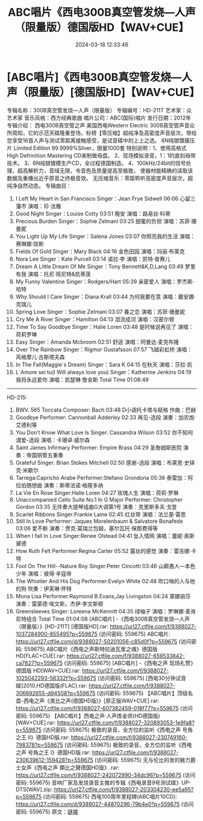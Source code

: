 ﻿---
title: ABC唱片《西电300B真空管发烧—人声（限量版）德国版HD【WAV+CUE】
date: 2024-03-18 12:33:46
categories: 外语音乐
tags: 外语音乐
---
# [ABC唱片]《西电300B真空管发烧—人声（限量版）[德国版HD]【WAV+CUE】

专辑名称：300B真空管发烧—人声（限量版）
专辑编号：HD-211T
艺术家：众艺术家
音乐风格：西方经典歌曲
唱片公司：ABC(国际)唱片
发行日期：2012年
专辑介绍：
西电300B真空管之声
美国西电Western Electric
300B真空管声音众所周知，它的示范天碟隆重登场，标榜【零压缩】超纯净及高密度声音层次，带给您享受16首人声与测试零距离接触感受，是试音碟中的上上之选。
6N纯银镀膜压片 Limited Edition 99.9999%Silver，限量1000套
特别说明：1、使用高格式High Defrinition Mastering CD来制做母盘。
2、现场模拟录音，1：1的直刻母带技术。
3、6N纯银镀模生产CD，全过程德国制造。
4、100kHz/24bit的信号处理，超高解析力，音域无限，令音色及质量提高至极致，
使器材能精确的读取该数据及重播出近乎原音之终极音效。
无压缩音乐：零距聆听高密度声音层次，超纯净自然动态。
专辑曲目：
01. I Left My Heart in San Francisco Singer：Jean Frye Sidwell
06:06
心留三藩市 演唱：珍·法雅
02. Good Night Singer：Louise Cotty 03:51
晚安 演唱：路易丝·科蒂
03. Precious Burden Singer：Sophie Zelmani 03:25
甜蜜的负担 演唱：苏菲·珊曼妮
04. You Light Up My Life Singer：Salena Jones 03:07
你照亮我的生活 演唱：赛琳娜·琼斯
05. Fields Of Gold Singer：Mary Black 04:16
金色田园 演唱：玛丽·布莱克
06. Nora Lee Singer：Kate Purcell 03:14
诺拉·李 演唱：凯特·普赛儿
07. Dream A Little Dream Of Me Singer：Tony Bennett&K,D,Lang
03:49
梦里有我 演唱：托尼·班尼特&凯蒂莲
08. My Funny Valentine Singer：Rodgers/Hart 05:39
亲密爱人 演唱：罗杰斯·哈特
09. Why Should I Care Singer：Diana Krall 03:44
为何我要在意 演唱：戴安娜·克瑞儿
10. Spring Love Singer：Sophie Zelmani 03:07
春之恋 演唱：苏菲·珊曼妮
11. Cry Me A River Singer：Hamilton 04:13
泪流成河 演唱：汉密尔顿
12. Time To Say Goodbye Singer：Halie Loren 03:48
是时候说再见了 演唱：荷莉罗琳
13. Easy Singer：Amanda Mcbroom 02:51
舒适 演唱：阿曼达·麦克布隆
14. Over The Rainbow Singer：Rigmor Gustafsson 07:57
飞越彩虹桥 演唱：芮格摩儿·古斯塔夫森
15. In The Fall(Maggie`s Dream) Singer：Sara K 04:15
在秋天 演唱：莎拉·凯
16. L`Amore sei tu(I Will always love you) Singer：Katherine
Jenkins 04:19
我将永远爱你 演唱：凯瑟琳·詹金斯
Total Time 01:08:49
---------------------------------------------------------------------------
HD-215:
01. BWV. 565 Toccata Composer: Bach 03:48
D小调托卡塔与赋格 作曲：巴赫
02. Goodbye Performer: Cannonball Adderley 02:33
再见-选段 演奏：加农炮·艾德利等
03. You Don’t Know What Love Is Singer: Cassandra Wilson
03:52
你不知何谓爱-选段 演唱：卡珊卓·威尔森
04. Saint James lnfirmary Performer: Empire Brass 04:29
圣詹姆斯医院 演奏：帝国铜管五重奏
05. Grateful Singer: Brian Stokes Mitchell 02:50
感谢-选段 演唱：布莱恩·史铎克·米歇尔
06. Tarrega:Capricho Arabe Performer:Stefano Grondona 05:36
泰雷加：阿拉伯随想曲 演奏：斯蒂法诺·格隆多纳
07. La Vie En Rose Singer:Halie Loren 04:27
玫瑰人生 演唱：荷莉·罗琳
08. Unaccompanied Cello Suite No.1 In G Major Performer:
Christopher Gordon 03:35
无伴奏大提琴组曲G大调第1号 演奏：克里斯多夫·戈登
09. Scarlet Ribbons Singer:Frankie Laine 02:45
红丝带 演唱：法兰基·雷恩
10. Still In Love Performer: Jaques Morelenbaum & Salvatore
Bonafede 03:06
爱不断 演奏：贾克·莫瑞兰包姆，塞尔瓦托·保那费得等
11. When I fall In Love Singer:Renee Olstead 04:41
坠入情网 演唱：蕾妮·奥斯黛德
12. How Ruth Felt Performer:Regina Carter 05:52
露丝的感觉 演奏：雷吉娜·卡特
13. Fool On The Hill--Nature Boy Singer:Peter Cincotti 03:46
山颠愚人—本色少年 演唱：彼得·辛寇帝
14. The Whistler And His Dog Performer:Evelyn White 02:48
吹口哨的人与他的狗 吹奏：伊芙琳·怀特
15. Mona Lisa Performer:Raymond B.Evans,Jay Livingston 04:24
蒙娜丽莎 演奏：雷蒙德·埃文斯，杰伊·李文斯顿
16. Greensleeves Singer: Loreena McKennitt 04:35
绿袖子 演唱：罗琳娜·麦肯尼特组合
Total Time 01:04:08
[ABC唱片] -《西电300B真空管发烧—人声（限量版）》[HD-211T] [德国版HD].rar: https://url27.ctfile.com/f/9388027-1037284900-855495?p=559675
(访问密码: 559675)
ABC唱片: https://url27.ctfile.com/d/9388027-50201056-c85d0f?p=559675
(访问密码: 559675)
ABC唱片《西电之声斯特拉迪瓦里之魂》德国版HD[FLAC+CUE].rar: https://url27.ctfile.com/f/9388027-659533842-ca7827?p=559675
(访问密码: 559675)
[ABC唱片] -《西电之声 现场礼赞》德国版 HD[WAV+CUE].rar: https://url27.ctfile.com/f/9388027-1025042293-56332f?p=559675
(访问密码: 559675)
[西电30分钟试音碟]2010.HD德国版(FLAC).rar: https://url27.ctfile.com/f/9388027-306692655-d94508?p=559675
(访问密码: 559675)
【ABC唱片】顶级名盘-西电之声《类比之声(德国HD版)》[原正版WAV+CUE].rar: https://url27.ctfile.com/f/9388027-607382459-018f77?p=559675
(访问密码: 559675)
【ABC唱片】西电之声·人声炼金师(HD德国版)[WAV+CUE].rar: https://url27.ctfile.com/f/9388027-320893053-1e9fa8?p=559675
(访问密码: 559675)
极致的录音，全方位的监听《西电之声 号角之王 II》德国HD版.rar: https://url27.ctfile.com/f/9388027-230749160-798378?p=559675
(访问密码: 559675)
极致的录音，全方位的监听《西电之声 号角之王 I》德国HD版.rar: https://url27.ctfile.com/f/9388027-230639612-159428?p=559675
(访问密码: 559675)
无与伦比的发的魅力爵士女声《西电之声 類比之聲德国HD版》.rar: https://url27.ctfile.com/f/9388027-242072990-34dc96?p=559675
(访问密码: 559675)
音响厂家及发烧录音主推的专辑《西电录音9号测试碟》UP-DTS[WAV].zip: https://url27.ctfile.com/f/9388027-203304230-ee5a95?p=559675
(访问密码: 559675)
西电100周年里程碑(ABC唱片10CD): https://url27.ctfile.com/d/9388027-44870296-79b4e0?p=559675
(访问密码: 559675)
原文：[链接](https://blog.sina.com.cn/s/blog_1647c7e76010314rx.html)